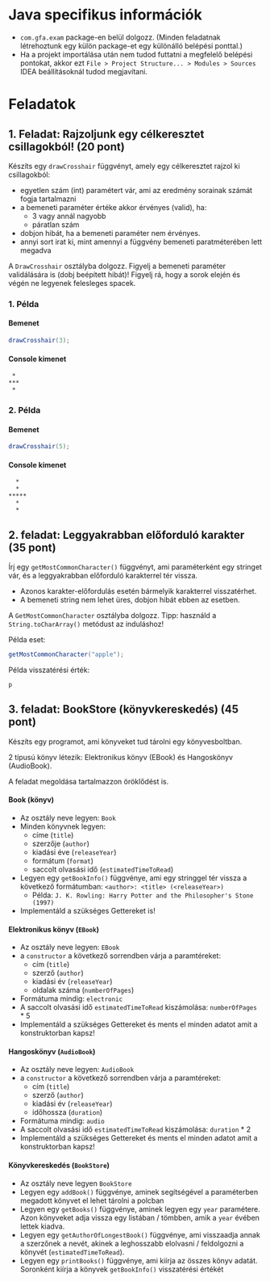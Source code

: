 # Java specifikus információk

- `com.gfa.exam` package-en belül dolgozz. (Minden feladatnak létrehoztunk egy külön package-et egy különálló belépési ponttal.)
- Ha a projekt importálása után nem tudod futtatni a megfelelő belépési pontokat, akkor ezt `File > Project Structure... > Modules > Sources` IDEA beállításoknál tudod megjavítani.

# Feladatok

## 1. Feladat: Rajzoljunk egy célkeresztet csillagokból! (20 pont)

Készíts egy `drawCrosshair` függvényt,
amely egy célkeresztet rajzol ki csillagokból:
- egyetlen szám (int) paramétert vár,
  ami az eredmény sorainak számát fogja tartalmazni
- a bemeneti paraméter értéke akkor érvényes (valid), ha:
   - 3 vagy annál nagyobb
   - páratlan szám
- dobjon hibát, ha a bemeneti paraméter nem érvényes.
- annyi sort irat ki,
  mint amennyi a függvény bemeneti paratméterében lett megadva

A `DrawCrosshair` osztályba dolgozz. Figyelj a bemeneti paraméter validálására is (dobj beépített hibát)! Figyelj rá, hogy a sorok elején és végén ne legyenek felesleges spacek.
  
### 1. Példa

#### Bemenet

```java
drawCrosshair(3);
```

#### Console kimenet

```text
 *
***
 *
```

### 2. Példa

#### Bemenet
```java
drawCrosshair(5);
```

#### Console kimenet

```text
  *
  *
*****
  *
  *
```

## 2. feladat: Leggyakrabban előforduló karakter (35 pont)

Írj egy `getMostCommonCharacter()` függvényt, ami paraméterként egy stringet vár,
és a leggyakrabban előforduló karakterrel tér vissza.

- Azonos karakter-előfordulás esetén bármelyik karakterrel visszatérhet.
- A bemeneti string nem lehet üres, dobjon hibát ebben az esetben.

A `GetMostCommonCharacter` osztályba dolgozz.
Tipp: használd a `String.toCharArray()` metódust az induláshoz!

Példa eset:
```java
getMostCommonCharacter("apple");
```

Példa visszatérési érték:
```text
p
```

## 3. feladat: BookStore (könyvkereskedés) (45 pont)

Készíts egy programot, ami könyveket tud tárolni egy könyvesboltban.

2 típusú könyv létezik: Elektronikus könyv (EBook) és Hangoskönyv (AudioBook).

A feladat megoldása tartalmazzon öröklődést is.

#### Book (könyv)

- Az osztály neve legyen: `Book`
- Minden könyvnek legyen:
  - címe (`title`)
  - szerzője (`author`)
  - kiadási éve (`releaseYear`)
  - formátum (`format`)
  - saccolt olvasási idő (`estimatedTimeToRead`)
- Legyen egy `getBookInfo()` függvénye, ami egy stringgel tér vissza
  a következő formátumban: `<author>: <title> (<releaseYear>)`
  - Példa: `J. K. Rowling: Harry Potter and the Philosopher's Stone (1997)`
- Implementáld a szükséges Gettereket is!


#### Elektronikus könyv (`EBook`)

- Az osztály neve legyen: `EBook`
- a `constructor` a következő sorrendben várja a paramtéreket:
  - cím (`title`)
  - szerző (`author`)
  - kiadási év (`releaseYear`)
  - oldalak száma (`numberOfPages`)
- Formátuma mindig: `electronic`
- A saccolt olvasási idő `estimatedTimeToRead` kiszámolása: `numberOfPages` * 5
- Implementáld a szükséges Gettereket és ments el minden adatot amit a konstruktorban kapsz!

#### Hangoskönyv (`AudioBook`)

- Az osztály neve legyen: `AudioBook`
- a `constructor` a következő sorrendben várja a paramtéreket:
  - cím (`title`)
  - szerző (`author`)
  - kiadási év (`releaseYear`)
  - időhossza (`duration`)
- Formátuma mindig: `audio`
- A saccolt olvasási idő `estimatedTimeToRead` kiszámolása: `duration` * 2
- Implementáld a szükséges Gettereket és ments el minden adatot amit a konstruktorban kapsz!

#### Könyvkereskedés (`BookStore`)

- Az osztály neve legyen `BookStore`
- Legyen egy `addBook()` függvénye, aminek segítségével a paraméterben
  megadott könyvet el lehet tárolni a polcban
- Legyen egy `getBooks()` függvénye, aminek legyen egy `year` paramétere.
  Azon könyveket adja vissza egy listában / tömbben,
  amik a `year` évében lettek kiadva.
- Legyen egy `getAuthorOfLongestBook()` függvénye,
  ami visszaadja annak a szerzőnek a nevét,
  akinek a leghosszabb elolvasni / feldolgozni a könyvét (`estimatedTimeToRead`).
- Legyen egy `printBooks()` függvénye, ami kiírja az összes könyv adatát.
  Soronként kiírja a könyvek `getBookInfo()` visszatérési értékét
